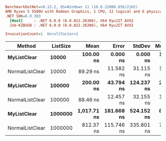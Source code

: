 ``` ini

BenchmarkDotNet=v0.13.2, OS=Windows 11 (10.0.22000.856/21H2)
AMD Ryzen 5 5500U with Radeon Graphics, 1 CPU, 12 logical and 6 physical cores
.NET SDK=6.0.303
  [Host]     : .NET 6.0.8 (6.0.822.36306), X64 RyuJIT AVX2
  Job-KZBUSB : .NET 6.0.8 (6.0.822.36306), X64 RyuJIT AVX2

InvocationCount=1  UnrollFactor=1  

```
|          Method | ListSize |        Mean |      Error |     StdDev |   Median | Allocated |
|---------------- |--------- |------------:|-----------:|-----------:|---------:|----------:|
|     **MyListClear** |    **10000** |   **100.00 ns** |   **0.000 ns** |   **0.000 ns** | **100.0 ns** |     **480 B** |
| NormalListClear |    10000 |    89.29 ns |  11.582 ns |  31.115 ns | 100.0 ns |     480 B |
|     **MyListClear** |   **100000** |   **200.00 ns** |  **43.794 ns** | **124.237 ns** | **200.0 ns** |     **480 B** |
| NormalListClear |   100000 |    88.46 ns |  12.457 ns |  32.155 ns | 100.0 ns |     480 B |
|     **MyListClear** |  **1000000** | **1,017.71 ns** | **181.668 ns** | **524.152 ns** | **800.0 ns** |     **480 B** |
| NormalListClear |  1000000 |   812.37 ns | 115.746 ns | 335.801 ns | 700.0 ns |     480 B |
